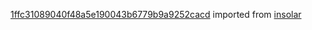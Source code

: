 [1ffc31089040f48a5e190043b6779b9a9252cacd](https://github.com/insolar/insolar/commit/1ffc31089040f48a5e190043b6779b9a9252cacd) imported from [insolar](https://github.com/insolar/insolar)
